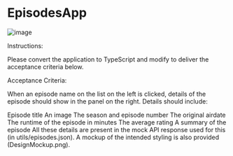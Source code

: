# EpisodesApp

![image](https://github.com/rajuldixit/EpisodesApp/assets/17043105/1d190a01-4ca2-4f55-a905-a3dba8822a0e)


Instructions:

Please convert the application to TypeScript and modify to deliver the acceptance criteria below.

Acceptance Criteria:

When an episode name on the list on the left is clicked, details of the episode should show in the panel on the right.
Details should include:

Episode title
An image
The season and episode number
The original airdate
The runtime of the episode in minutes
The average rating
A summary of the episode
All these details are present in the mock API response used for this (in utils/episodes.json). A mockup of the intended styling is also provided (DesignMockup.png).
